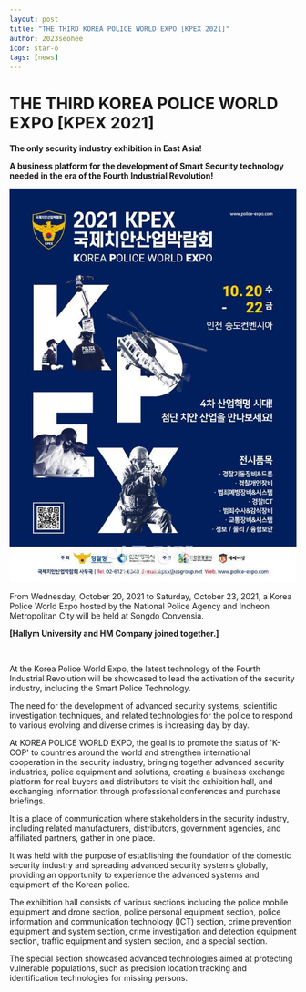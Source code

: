 ```yaml
---
layout: post
title: "THE THIRD KOREA POLICE WORLD EXPO [KPEX 2021]"
author: 2023seohee
icon: star-o
tags: [news]
---
```


# THE THIRD KOREA POLICE WORLD EXPO [KPEX 2021]

**The only security industry exhibition in East Asia!**

**A business platform for the development of Smart Security technology needed in the era of the Fourth Industrial Revolution!**

![dataset1](/img/news/00000.jpg)

From Wednesday, October 20, 2021 to Saturday, October 23, 2021, a Korea Police World Expo hosted by the National Police Agency and Incheon Metropolitan City will be held at Songdo Convensia.

**[Hallym University and HM Company joined together.]**

&nbsp;

At the Korea Police World Expo, the latest technology of the Fourth Industrial Revolution will be showcased to lead the activation of the security industry, including the Smart Police Technology.

The need for the development of advanced security systems, scientific investigation techniques, and related technologies for the police to respond to various evolving and diverse crimes is increasing day by day.

At KOREA POLICE WORLD EXPO, the goal is to promote the status of 'K-COP' to countries around the world and strengthen international cooperation in the security industry, bringing together advanced security industries, police equipment and solutions, creating a business exchange platform for real buyers and distributors to visit the exhibition hall, and exchanging information through professional conferences and purchase briefings.

It is a place of communication where stakeholders in the security industry, including related manufacturers, distributors, government agencies, and affiliated partners, gather in one place.

It was held with the purpose of establishing the foundation of the domestic security industry and spreading advanced security systems globally, providing an opportunity to experience the advanced systems and equipment of the Korean police.

The exhibition hall consists of various sections including the police mobile equipment and drone section, police personal equipment section, police information and communication technology (ICT) section, crime prevention equipment and system section, crime investigation and detection equipment section, traffic equipment and system section, and a special section.

The special section showcased advanced technologies aimed at protecting vulnerable populations, such as precision location tracking and identification technologies for missing persons.
